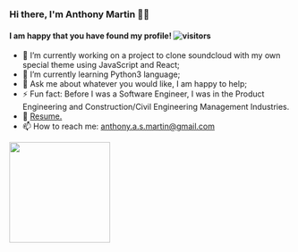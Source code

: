 ### Hi there, I'm Anthony Martin 👋🏿

#### I am happy that you have found my profile! ![visitors](https://visitor-badge.glitch.me/badge?page_id=anthonym313.381526421) 

- 🔭 I’m currently working on a project to clone soundcloud with my own special theme using JavaScript and React;
- 🌱 I’m currently learning Python3 language;
- 💬 Ask me about whatever you would like, I am happy to help;
- ⚡ Fun fact: Before I was a Software Engineer, I was in the Product Engineering and Construction/Civil Engineering Management Industries.
- 📝 [Resume.]()
- 📫 How to reach me: [anthony.a.s.martin@gmail.com](https://mail.google.com/a/?view=cm&fs=1&to=anthony.a.s.martin@gmail.com)



<img height="180em" src="https://github-readme-stats.vercel.app/api?username=anthonym313&show_icons=true&hide_border=true&&count_private=true&include_all_commits=true" />

<!--
**anthonym313/anthonym313** is a ✨ _special_ ✨ repository because its `README.md` (this file) appears on your GitHub profile.

Here are some ideas to get you started:


-->
